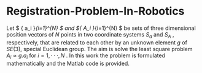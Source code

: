 # Registration-Problem-In-Robotics

Let $ \{ a_i \}_{i=1}^{N} $ and  $\{ A_i \}_{i=1}^{N} $ be sets of three dimensional position vectors of $N$ points in
two coordinate systems $S_a$ and $S_A$ , respectively, that are related to each other by an unknown element $g$ of $SE(3)$, special Euclidean group. The aim is solve
the least square problem $A_i \approx g. a_i$ for $i = 1, · · · , N$ . In this work the problem is
formulated mathematically and the Matlab code is provided.
